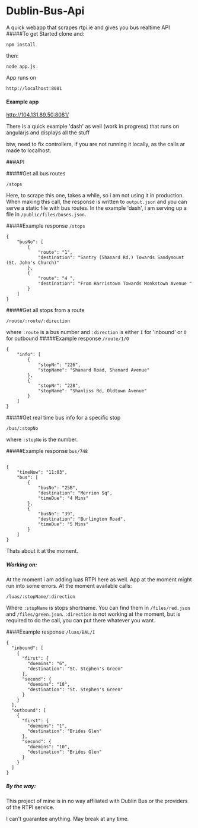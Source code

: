 # Dublin-Bus-Api
A quick webapp that scrapes rtpi.ie and gives you bus realtime API
#####To get Started
clone and:
```
npm install
```
then:
```
node app.js
```

App runs on
```
http://localhost:8081
```

#### Example app

http://104.131.89.50:8081/


There is a quick example 'dash' as well (work in progress) that runs on angularjs and displays all the stuff


btw, need to fix controllers, if you are not running it locally, as the calls ar made to localhost.

###API

#####Get all bus routes
```
/stops
```
Here, to scrape this one, takes a while, so i am not using it in production. When making this call, the response is written to `output.json` and you can serve a static file with bus routes.
In the example 'dash', i am serving up a file in `/public/files/buses.json`.

#####Example response `/stops`

```
{
    "busNo": [
        {
            "route": "1",
            "destination": "Santry (Shanard Rd.) Towards Sandymount (St. John's Church)"
        },
        {
            "route": "4 ",
            "destination": "From Harristown Towards Monkstown Avenue "
        }
    ]
}
```
#####Get all stops from a route
```
/route/:route/:direction
```

where `:route` is a bus number and `:direction` is either `I` for 'inbound' or `O` for outbound
#####Example response `/route/1/O`
```
{
    "info": [
        {
            "stopNr": "226",
            "stopName": "Shanard Road, Shanard Avenue"
        },
        {
            "stopNr": "228",
            "stopName": "Shanliss Rd, Oldtown Avenue"
        }
    ]
}
````
#####Get real time bus info for a specific stop
```
/bus/:stopNo

```
where `:stopNo` is the number.



#####Example response `bus/748`


```

{
    "timeNow": "11:03",
    "bus": [
        {
            "busNo": "25B",
            "destination": "Merrion Sq",
            "timeDue": "4 Mins"
        },
        {
            "busNo": "39",
            "destination": "Burlington Road",
            "timeDue": "5 Mins"
        }
    ]
}
```

Thats about it at the moment.

##### Working on:

At the moment i am adding luas RTPI here as well. App at the moment might run into some errors.
At the moment available calls:

```
/luas/:stopName/:direction
```

Where `:stopName` is stops shortname. You can find them in `/files/red.json` and `/files/green.json`. 
`:direction` is not working at the moment, but is required to do the call, you can put there whatever you want.

####Example response `/luas/BAL/I`

```
{
  "inbound": [
    {
      "first": {
        "duemins": "6",
        "destination": "St. Stephen's Green"
      },
      "second": {
        "duemins": "18",
        "destination": "St. Stephen's Green"
      }
    }
  ],
  "outbound": [
    {
      "first": {
        "duemins": "1",
        "destination": "Brides Glen"
      },
      "second": {
        "duemins": "10",
        "destination": "Brides Glen"
      }
    }
  ]
}
```

##### By the way:

This project of mine is in no way affiliated with Dublin Bus or the providers of the RTPI service.

I can't guarantee anything. May break at any time.
